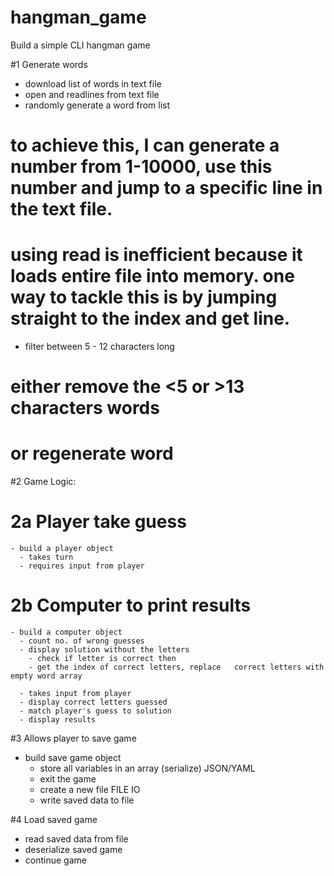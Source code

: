 # hangman_game

Build a simple CLI hangman game 

#1 Generate words
  - download list of words in text file
  - open and readlines from text file
  - randomly generate a word from list
  # to achieve this, I can generate a number from 1-10000, use this number and jump to a specific line in the text file.

  # using read is inefficient because it loads entire file into memory. one way to tackle this is by jumping straight to the index and get line.
  - filter between 5 - 12 characters long
  # either remove the <5 or >13 characters words
  # or regenerate word

#2 Game Logic:
  # 2a Player take guess
    - build a player object
      - takes turn
      - requires input from player
      
  # 2b Computer to print results
    - build a computer object
      - count no. of wrong guesses
      - display solution without the letters
        - check if letter is correct then
        - get the index of correct letters, replace   correct letters with empty word array

      - takes input from player
      - display correct letters guessed
      - match player's guess to solution
      - display results

#3 Allows player to save game
  - build save game object
    - store all variables in an array (serialize)
      JSON/YAML
    - exit the game
    - create a new file
      FILE IO
    - write saved data to file

#4 Load saved game
  - read saved data from file
  - deserialize saved game
  - continue game
 


